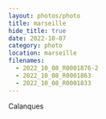 ```yaml
---
layout: photos/photo
title: marseille
hide_title: true
date: 2022-10-07
category: photo
location: marseille
filenames:
  - 2022_10_08_R0001876-2
  - 2022_10_08_R0001863
  - 2022_10_08_R0001833
---
```


Calanques
